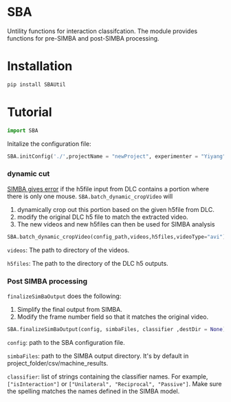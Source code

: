 # SBA

Untility functions for interaction classifcation. The module provides functions for pre-SIMBA and post-SIMBA processing.

# Installation

```bash
pip install SBAUtil
```


# Tutorial

```python
import SBA
```

Initalize the configuration file:
```python
SBA.initConfig('./',projectName = "newProject", experimenter = "Yiyang")
```

### dynamic cut

[SIMBA gives error](https://github.com/sgoldenlab/simba/blob/master/docs/FAQ.md#3-i-get-a-qhull-eg-qh6154-or-6013-error-when-extracting-the-features) if the h5file input from DLC contains a portion where there is only one mouse.  `SBA.batch_dynamic_cropVideo` will 
1. dynamically crop out this portion based on the given h5file from DLC.  
2. modify the original DLC h5 file to match the extracted video.
3. The new videos and new h5files can then be used for SIMBA analysis  

```python
SBA.batch_dynamic_cropVideo(config_path,videos,h5files,videoType="avi")
```

`videos`: The path to directory of the videos.

`h5files`: The path to the directory of the DLC h5 outputs.


### Post SIMBA processing

`finalizeSimBaOutput` does the following:
1. Simplify the final output from SIMBA. 
2. Modify the frame number field so that it matches the original video. 


```python
SBA.finalizeSimBaOutput(config, simbaFiles, classifier ,destDir = None)
```

`config`: path to the SBA configuration file. 

`simbaFiles`: path to the SIMBA output directory. It's by default in project_folder/csv/machine_results.

`classifier`: list of strings containing the classifier names. For example, `["isInteraction"]` or `["Unilateral", "Reciprocal", "Passive"]`. 
Make sure the spelling matches the names defined in the SIMBA model. 
